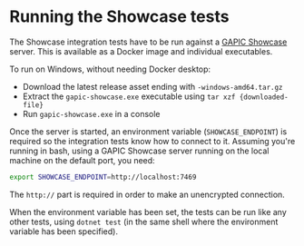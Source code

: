 # Running the Showcase tests

The Showcase integration tests have to be run against a
[GAPIC Showcase](https://github.com/googleapis/gapic-showcase)
server. This is available as a Docker image and individual
executables.

To run on Windows, without needing Docker desktop:
- Download the latest release asset ending with `-windows-amd64.tar.gz`
- Extract the `gapic-showcase.exe` executable using `tar xzf {downloaded-file}`
- Run `gapic-showcase.exe` in a console

Once the server is started, an environment variable
(`SHOWCASE_ENDPOINT`) is required so the integration tests know how
to connect to it. Assuming you're running in bash, using a GAPIC
Showcase server running on the local machine on the default port,
you need:

```sh
export SHOWCASE_ENDPOINT=http://localhost:7469
```

The `http://` part is required in order to make an unencrypted
connection.

When the environment variable has been set, the tests can be run
like any other tests, using `dotnet test` (in the same shell where
the environment variable has been specified).
